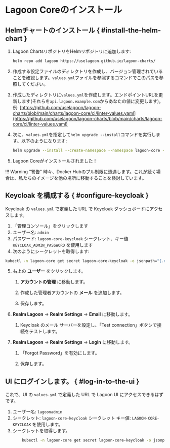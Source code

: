 # Lagoon Coreのインストール

## Helmチャートのインストール { #install-the-helm-chart }

1. Lagoon ChartsリポジトリをHelmリポジトリに追加します:

    ```bash title="Lagoon Chartsリポジトリの追加"
    helm repo add lagoon https://uselagoon.github.io/lagoon-charts/
    ```

2. 作成する設定ファイルのディレクトリを作成し、バージョン管理されていることを確認します。`values.yml`ファイルを参照するコマンドでこのパスを参照してください。
3. 作成したディレクトリに`values.yml`を作成します。エンドポイントURLを更新します(それらを`api.lagoon.example.com`からあなたの値に変更します)。
   例: [https://github.com/uselagoon/lagoon-charts/blob/main/charts/lagoon-core/ci/linter-values.yaml](https://github.com/uselagoon/lagoon-charts/blob/main/charts/lagoon-core/ci/linter-values.yaml)
4. 次に、`values.yml`を指定して`helm upgrade --install`コマンドを実行します。以下のようになります:

    ```bash title="values.ymlを使用してHelmをアップグレード"
    helm upgrade --install --create-namespace --namespace lagoon-core -f values.yml lagoon-core lagoon/lagoon-core`
    ```

5. Lagoon Coreがインストールされました！

!!! Warning "警告"
    時々、Docker Hubのプル制限に遭遇します。これが続く場合は、私たちのイメージを他の場所に移動することを検討しています。

## Keycloak を構成する { #configure-keycloak }

Keycloak の `values.yml` で定義した URL で Keycloak ダッシュボードにアクセスします。

1. 「管理コンソール」をクリックします
2. ユーザー名: `admin`
3. パスワード: `lagoon-core-keycloak` シークレット、キー値 `KEYCLOAK_ADMIN_PASSWORD` を使用します
4. 次のようにシークレットを取得します:
```bash title="シークレットを取得"
kubectl -n lagoon-core get secret lagoon-core-keycloak -o jsonpath="{.data.KEYCLOAK_ADMIN_PASSWORD}" | base64 --decode
```
5. 右上の **ユーザー** をクリックします。

    1. **アカウントの管理** に移動します。

    2. 作成した管理者アカウントの **メール** を追加します。

    3. 保存します。

6. **Realm Lagoon** -> **Realm Settings** -> **Email** に移動します。

    1. Keycloak のメール サーバーを設定し、「Test connection」ボタンで接続をテストします。

7. **Realm Lagoon** -> **Realm Settings** -> **Login** に移動します。

    1. 「Forgot Password」を有効にします。

    2. 保存します。


## UI にログインします。 { #log-in-to-the-ui }

これで、UI の `values.yml` で定義した URL で Lagoon UI にアクセスできるはずです。

1. ユーザー名: `lagoonadmin`
2. シークレット: `lagoon-core-keycloak` シークレット キー値: `LAGOON-CORE-KEYCLOAK` を使用します。
3. シークレットを取得します。
    ```bash title="秘密を取得する"
        kubectl -n lagoon-core get secret lagoon-core-keycloak -o jsonpath="{.data.KEYCLOAK_LAGOON_ADMIN_PASSWORD}" | base64 --decode
    ```
